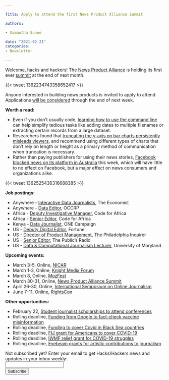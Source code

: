 ```yaml
---

Title: Apply to attend the first News Product Alliance Summit

authors: 

- Samantha Sunne

date: "2021-02-21" 
categories: 
- Newsletter

---
```


Welcome, hacks and hackers! The [News Product Alliance](https://newsproduct.org) is holding its first ever [summit](https://newsproduct.org/summit) at the end of next month.

{{< tweet 1362234743358652417 >}}

Anyone interested in building news products is invited to apply to attend. Applications [will be considered](https://newsproduct.org/summit) through the end of next week.

**Worth a read:**



*   Even if you don’t usually code, [learning how to use the command line](https://www.nature.com/articles/d41586-021-00263-0) can help simplify tedious tasks like adding dates to multiple filenames or extracting certain records from a large dataset.
*   Researchers found that [truncating the y-axis on bar charts persistently misleads viewers](https://www.sciencedirect.com/science/article/pii/S2211368120300978?dgcid=author), and recommend using different types of charts that don’t rely on length or height as a primary method of communication when truncation is necessary.
*   Rather than paying publishers for using their news stories, [Facebook blocked news on its platform in Australia](https://www.splicemedia.com/facebooks-ban-on-news-is-a-damning-view-of-australias-media-industry/) this week, which will have little to no effect on Facebook, but a major effect on news consumers and organizations alike.

{{< tweet 1362525436316688385 >}}

**Job postings:**



*   Anywhere - [Interactive Data Journalists](https://infographics.economist.com/2021/job-interactive-data-journalist/), The Economist
*   Anywhere - [Data Editor](https://www.occrp.org/en/occrp-jobs/data-editor), OCCRP
*   Africa - [Deputy Investigative Manager](https://opportunities.codeforafrica.org/2021/02/11/deputy-investigative-manager-support-the-fight-against-disinformation-and-transnational-organised-crime/), Code for Africa
*   Africa - [Senior Editor](https://opportunities.codeforafrica.org/2021/02/04/senior-editor-come-lead-data-storytelling-with-us/), Code for Africa
*   Kenya - [Data Journalist](https://www.linkedin.com/jobs/view/2407298669/?refId=qvkddksXpc9ADipED1B6RQ%3D%3D&trackingId=gDqzbtC%2Bsr3n%2Fl%2By%2FbLbwQ%3D%3D), ONE Campaign
*   US - [Deputy Digital Editor](https://www.linkedin.com/jobs/view/deputy-digital-editor-at-fortune-2415372732/), Fortune
*   US - [Director of Product Management](https://us59.dayforcehcm.com/CandidatePortal/en-US/philainquirer/Posting/View/136), The Philadelphia Inquirer
*   US - [Senior Editor](https://www.ire.org/job-center/senior-editor-investigations/), The Public’s Radio
*   US - [Data & Computational Journalism Lecturer](https://ejobs.umd.edu/postings/80387), University of Maryland

**Upcoming events:**



*   March 3-5, Online, [NICAR](https://www.ire.org/training/conferences/)
*   March 1-3, Online, [Knight Media Forum](https://mailchi.mp/knightfoundation/news-and-updates-from-knight-foundation-911zm2i9qe-848606?e=803088a103)
*   March 8, Online, [MozFest](https://www.mozillafestival.org/en/)
*   March 30-31, Online, [News Product Alliance Summit](https://newsproduct.org/)
*   April 26-30, Online, [International Symposium on Online Journalism](https://latamjournalismreview.org/articles/mark-your-calendars-for-isoj-online-2021-the-premier-global-journalism-conference-will-be-held-from-april-26-30/) 
*   June 7-11, Online, [RightsCon](https://www.rightscon.org)

**Other opportunities:**



*   February 22, [Student journalist scholarships to attend conferences](https://www.propublica.org/article/students-propublica-and-the-pudding-want-to-help-pay-for-your-journalism-expenses-in-2021)
*   Rolling deadline, [Funding from Google to fact-check vaccine misinformation](https://blog.google/outreach-initiatives/google-news-initiative/open-fund-projects-debunking-vaccine-misinformation/)
*   Rolling deadline, [Funding to cover Covid in Black Sea countries](https://www.gmfus.org/program/black-sea-trust-regional-cooperation)
*   Rolling deadline, [FIJ grant for Americans to cover COVID-19](https://investigate.submittable.com/submit/163797/coronavirus-rolling-grant-for-u-s-freelancers)
*   Rolling deadline, [IWMF relief grant for COVID-19 struggles](https://iwmf.submittable.com/submit/41e7f7ce-db40-4ff6-873f-e24450e27497/journalism-relief-fund-english)
*   Rolling deadline, [Eyebeam grants for artistic contributions to journalism](https://www.eyebeam.org/eyebeam-center-for-the-future-of-journalism/)

<div id="mc_embed_signup"><form id="mc-embedded-subscribe-form" class="validate" action="//hackshackers.us1.list-manage.com/subscribe/post?u=c56f2e53d5ed6ef87f8aaa75c&amp;id=fb2bc6f10b" method="post" name="mc-embedded-subscribe-form" novalidate="" target="_blank">

<div id="mc_embed_signup_scroll">

<div class="mc-field-group"><label for="mce-EMAIL">Not subscribed yet? Enter your email to get Hacks/Hackers news and updates in your inbox weekly:  </label></div>

<div class="mc-field-group"><input id="mce-EMAIL" class="required email" name="EMAIL" type="email" value="" /></div>

<!-- real people should not fill this in and expect good things - do not remove this or risk form bot signups-->

<div style="position: absolute; left: -5000px;"><input tabindex="-1" name="b_c56f2e53d5ed6ef87f8aaa75c_fb2bc6f10b" type="text" value="" /></div>

<div class="clear"><input id="mc-embedded-subscribe" class="button" name="subscribe" type="submit" value="Subscribe" /></div>

</div>

</form></div>

<!--End mc_embed_signup-->

<meta name="twitter:card" content="summary">

<meta name="twitter:image:src" content="https://hackshackers.com/content-images/about/hackshackers_logomark.png">
